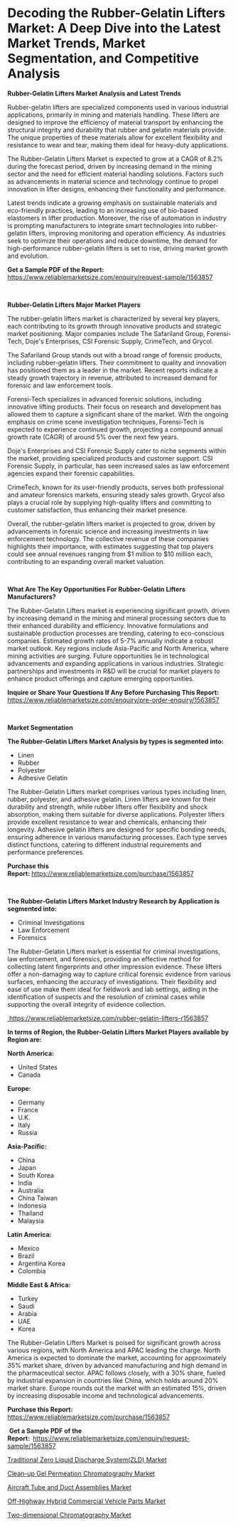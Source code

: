 <p><h1>Decoding the Rubber-Gelatin Lifters Market: A Deep Dive into the Latest Market Trends, Market Segmentation, and Competitive Analysis</h1></p><p><strong>Rubber-Gelatin Lifters Market Analysis and Latest Trends</strong></p>
<p><p>Rubber-gelatin lifters are specialized components used in various industrial applications, primarily in mining and materials handling. These lifters are designed to improve the efficiency of material transport by enhancing the structural integrity and durability that rubber and gelatin materials provide. The unique properties of these materials allow for excellent flexibility and resistance to wear and tear, making them ideal for heavy-duty applications.</p><p>The Rubber-Gelatin Lifters Market is expected to grow at a CAGR of 8.2% during the forecast period, driven by increasing demand in the mining sector and the need for efficient material handling solutions. Factors such as advancements in material science and technology continue to propel innovation in lifter designs, enhancing their functionality and performance.</p><p>Latest trends indicate a growing emphasis on sustainable materials and eco-friendly practices, leading to an increasing use of bio-based elastomers in lifter production. Moreover, the rise of automation in industry is prompting manufacturers to integrate smart technologies into rubber-gelatin lifters, improving monitoring and operation efficiency. As industries seek to optimize their operations and reduce downtime, the demand for high-performance rubber-gelatin lifters is set to rise, driving market growth and evolution.</p></p>
<p><strong>Get a Sample PDF of the Report:&nbsp;</strong> <a href="https://www.reliablemarketsize.com/enquiry/request-sample/1563857?utm_campaign=1898&utm_medium=2&utm_source=Github&utm_content=ia&utm_term=11042025&utm_id=rubber-gelatin-lifters">https://www.reliablemarketsize.com/enquiry/request-sample/1563857</a></p>
<p>&nbsp;</p>
<p><strong>Rubber-Gelatin Lifters Major Market Players</strong></p>
<p><p>The rubber-gelatin lifters market is characterized by several key players, each contributing to its growth through innovative products and strategic market positioning. Major companies include The Safariland Group, Forensi-Tech, Doje's Enterprises, CSI Forensic Supply, CrimeTech, and Grycol.</p><p>The Safariland Group stands out with a broad range of forensic products, including rubber-gelatin lifters. Their commitment to quality and innovation has positioned them as a leader in the market. Recent reports indicate a steady growth trajectory in revenue, attributed to increased demand for forensic and law enforcement tools.</p><p>Forensi-Tech specializes in advanced forensic solutions, including innovative lifting products. Their focus on research and development has allowed them to capture a significant share of the market. With the ongoing emphasis on crime scene investigation techniques, Forensi-Tech is expected to experience continued growth, projecting a compound annual growth rate (CAGR) of around 5% over the next few years.</p><p>Doje's Enterprises and CSI Forensic Supply cater to niche segments within the market, providing specialized products and customer support. CSI Forensic Supply, in particular, has seen increased sales as law enforcement agencies expand their forensic capabilities.</p><p>CrimeTech, known for its user-friendly products, serves both professional and amateur forensics markets, ensuring steady sales growth. Grycol also plays a crucial role by supplying high-quality lifters and committing to customer satisfaction, thus enhancing their market presence.</p><p>Overall, the rubber-gelatin lifters market is projected to grow, driven by advancements in forensic science and increasing investments in law enforcement technology. The collective revenue of these companies highlights their importance, with estimates suggesting that top players could see annual revenues ranging from $1 million to $10 million each, contributing to an expanding overall market valuation.</p></p>
<p>&nbsp;</p>
<p><strong>What Are The Key Opportunities For Rubber-Gelatin Lifters Manufacturers?</strong></p>
<p><p>The Rubber-Gelatin Lifters market is experiencing significant growth, driven by increasing demand in the mining and mineral processing sectors due to their enhanced durability and efficiency. Innovative formulations and sustainable production processes are trending, catering to eco-conscious companies. Estimated growth rates of 5-7% annually indicate a robust market outlook. Key regions include Asia-Pacific and North America, where mining activities are surging. Future opportunities lie in technological advancements and expanding applications in various industries. Strategic partnerships and investments in R&D will be crucial for market players to enhance product offerings and capture emerging opportunities.</p></p>
<p><strong>Inquire or Share Your Questions If Any Before Purchasing This Report:</strong> <a href="https://www.reliablemarketsize.com/enquiry/pre-order-enquiry/1563857?utm_campaign=1898&utm_medium=2&utm_source=Github&utm_content=ia&utm_term=11042025&utm_id=rubber-gelatin-lifters">https://www.reliablemarketsize.com/enquiry/pre-order-enquiry/1563857</a></p>
<p>&nbsp;</p>
<p><strong>Market Segmentation</strong></p>
<p><strong>The Rubber-Gelatin Lifters Market Analysis by types is segmented into:</strong></p>
<p><ul><li>Linen</li><li>Rubber</li><li>Polyester</li><li>Adhesive Gelatin</li></ul></p>
<p><p>The Rubber-Gelatin Lifters market comprises various types including linen, rubber, polyester, and adhesive gelatin. Linen lifters are known for their durability and strength, while rubber lifters offer flexibility and shock absorption, making them suitable for diverse applications. Polyester lifters provide excellent resistance to wear and chemicals, enhancing their longevity. Adhesive gelatin lifters are designed for specific bonding needs, ensuring adherence in various manufacturing processes. Each type serves distinct functions, catering to different industrial requirements and performance preferences.</p></p>
<p><strong>Purchase this Report:&nbsp;</strong><a href="https://www.reliablemarketsize.com/purchase/1563857?utm_campaign=1898&utm_medium=2&utm_source=Github&utm_content=ia&utm_term=11042025&utm_id=rubber-gelatin-lifters">https://www.reliablemarketsize.com/purchase/1563857</a></p>
<p>&nbsp;</p>
<p><strong>The Rubber-Gelatin Lifters Market Industry Research by Application is segmented into:</strong></p>
<p><ul><li>Criminal Investigations</li><li>Law Enforcement</li><li>Forensics</li></ul></p>
<p><p>The Rubber-Gelatin Lifters market is essential for criminal investigations, law enforcement, and forensics, providing an effective method for collecting latent fingerprints and other impression evidence. These lifters offer a non-damaging way to capture critical forensic evidence from various surfaces, enhancing the accuracy of investigations. Their flexibility and ease of use make them ideal for fieldwork and lab settings, aiding in the identification of suspects and the resolution of criminal cases while supporting the overall integrity of evidence collection.</p></p>
<p><a href="https://www.reliablemarketsize.com/rubber-gelatin-lifters-r1563857?utm_campaign=1898&utm_medium=2&utm_source=Github&utm_content=ia&utm_term=11042025&utm_id=rubber-gelatin-lifters">&nbsp;https://www.reliablemarketsize.com/rubber-gelatin-lifters-r1563857</a></p>
<p><strong>In terms of Region, the Rubber-Gelatin Lifters Market Players available by Region are:</strong></p>
<p>
    <p> <strong> North America: </strong>
        <ul>
            <li>United States</li>
            <li>Canada</li>
        </ul>
        </p> 
    <p> <strong> Europe: </strong>
        <ul>
            <li>Germany</li>
            <li>France</li>
            <li>U.K.</li>
            <li>Italy</li>
            <li>Russia</li>
        </ul>
        </p> 
    <p> <strong> Asia-Pacific: </strong>
        <ul>
            <li>China</li>
            <li>Japan</li>
            <li>South Korea</li>
            <li>India</li>
            <li>Australia</li>
            <li>China Taiwan</li>
            <li>Indonesia</li>
            <li>Thailand</li>
            <li>Malaysia</li>
        </ul>
        </p> 
    <p> <strong> Latin America: </strong>
        <ul>
            <li>Mexico</li>
            <li>Brazil</li>
            <li>Argentina Korea</li>
            <li>Colombia</li>
        </ul>
        </p> 
    <p> <strong> Middle East & Africa: </strong>
        <ul>
            <li>Turkey</li>
            <li>Saudi</li>
            <li>Arabia</li>
            <li>UAE</li>
            <li>Korea</li>
        </ul>
    </p>
    </p>
<p><p>The Rubber-Gelatin Lifters Market is poised for significant growth across various regions, with North America and APAC leading the charge. North America is expected to dominate the market, accounting for approximately 35% market share, driven by advanced manufacturing and high demand in the pharmaceutical sector. APAC follows closely, with a 30% share, fueled by industrial expansion in countries like China, which holds around 20% market share. Europe rounds out the market with an estimated 15%, driven by increasing disposable income and technological advancements.</p></p>
<p><strong>Purchase this Report: </strong><a href="https://www.reliablemarketsize.com/purchase/1563857?utm_campaign=1898&utm_medium=2&utm_source=Github&utm_content=ia&utm_term=11042025&utm_id=rubber-gelatin-lifters">https://www.reliablemarketsize.com/purchase/1563857</a></p>
<p>&nbsp;<strong>Get a Sample PDF of the Report:&nbsp;&nbsp;</strong><a href="https://www.reliablemarketsize.com/enquiry/request-sample/1563857?utm_campaign=1898&utm_medium=2&utm_source=Github&utm_content=ia&utm_term=11042025&utm_id=rubber-gelatin-lifters">https://www.reliablemarketsize.com/enquiry/request-sample/1563857</a></p>
<p><strong></strong></p>
<p><p><a href="https://github.com/danikabiele541/Market-Research-Report-List-1/blob/main/traditional-zero-liquid-discharge-systemzld-market.md?utm_campaign=1898&utm_medium=2&utm_source=Github&utm_content=ia&utm_term=11042025&utm_id=rubber-gelatin-lifters">Traditional Zero Liquid Discharge System(ZLD) Market</a></p><p><a href="https://github.com/ulyssacrayne00231/Market-Research-Report-List-1/blob/main/clean-up-gel-permeation-chromatography-market.md?utm_campaign=1898&utm_medium=2&utm_source=Github&utm_content=ia&utm_term=11042025&utm_id=rubber-gelatin-lifters">Clean-up Gel Permeation Chromatography Market</a></p><p><a href="https://github.com/manesros8/Market-Research-Report-List-1/blob/main/aircraft-tube-and-duct-assemblies-market.md?utm_campaign=1898&utm_medium=2&utm_source=Github&utm_content=ia&utm_term=11042025&utm_id=rubber-gelatin-lifters">Aircraft Tube and Duct Assemblies Market</a></p><p><a href="https://github.com/organophelia8282/Market-Research-Report-List-1/blob/main/off-highway-hybrid-commercial-vehicle-parts-market.md?utm_campaign=1898&utm_medium=2&utm_source=Github&utm_content=ia&utm_term=11042025&utm_id=rubber-gelatin-lifters">Off-Highway Hybrid Commercial Vehicle Parts Market</a></p><p><a href="https://github.com/paljuhubeyde/Market-Research-Report-List-1/blob/main/two-dimensional-chromatography-market.md?utm_campaign=1898&utm_medium=2&utm_source=Github&utm_content=ia&utm_term=11042025&utm_id=rubber-gelatin-lifters">Two-dimensional Chromatography Market</a></p></p>